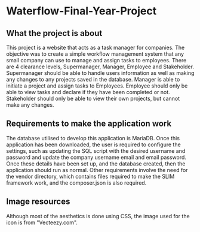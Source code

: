 # Waterflow-Final-Year-Project
## What the project is about
This project is a website that acts as a task manager for companies.
The objective was to create a simple workflow management system that any small company can use to manage and assign 
tasks to employees.
There are 4 clearance levels, Supermanager, Manager, Employee and Stakeholder.
Supermanager should be able to handle users information as well as making any changes to any projects saved in the 
database.
Manager is able to initiate a project and assign tasks to Employees.
Employee should only be able to view tasks and declare if they have been completed or not.
Stakeholder should only be able to view their own projects, but cannot make any changes.

## Requirements to make the application work
The database utilised to develop this application is MariaDB. Once this application has been downloaded, the user is 
required to configure the settings, such as updating the SQL script with the desired username and password and update 
the company username email and email password. Once these details have been set up, and the database created, then the
application should run as normal.
Other requirements involve the need for the vendor directory, which contains files required to make the SLIM 
framework work, and the composer.json is also required.

## Image resources
Although most of the aesthetics is done using CSS, the image used for the icon is from "Vecteezy.com".